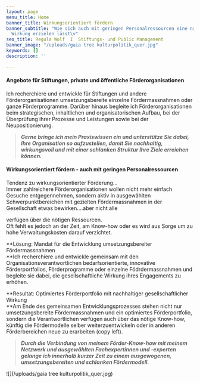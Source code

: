 ```yaml
---
layout: page
menu_title: Home
banner_title: Wirkungsorientiert fördern
banner_subtitle: "Wie sich auch mit geringen Personalressourcen eine nachhaltige gesellschaftliche
  Wirkung erzielen lässt\v"
seo_title: Regula Wolf  I  Stiftungs- und Public Management
banner_image: "/uploads/gaia tree kulturpolitik_quer.jpg"
keywords: []
description: ''

---
```

#### Angebote für Stiftungen, private und öffentliche Förderorganisationen

Ich recherchiere und entwickle für Stiftungen und andere Förderorganisationen umsetzungsbereite einzelne Fördermassnahmen oder ganze Förderprogramme. Darüber hinaus begleite ich Förderorganisationen beim strategischen, inhaltlichen und organisatorischen Aufbau, bei der Überprüfung ihrer Prozesse und Leistungen sowie bei der Neupositionierung.

> **_Gerne bringe ich mein Praxiswissen ein und unterstütze Sie dabei, Ihre Organisation so aufzustellen, damit Sie nachhaltig, wirkungsvoll und mit einer schlanken Struktur Ihre Ziele erreichen können._**

#### Wirkungsorientiert fördern - auch mit geringen Personalressourcen

Tendenz zu wirkungsorientierter Förderung…  
Immer zahlreichere Förderorganisationen wollen nicht mehr einfach Gesuche entgegennehmen, sondern aktiv in ausgewählten Schwerpunktbereichen mit gezielten Fördermassnahmen in der Gesellschaft etwas bewirken.…aber nicht alle 

verfügen über die nötigen Ressourcen.  
Oft fehlt es jedoch an der Zeit, am Know-how oder es wird aus Sorge um zu hohe Verwaltungskosten darauf verzichtet.

\**Lösung: Mandat für die Entwicklung umsetzungsbereiter Fördermassnahmen  
\**Ich recherchiere und entwickle gemeinsam mit den Organisationsverantwortlichen bedarfsorientierte, innovative Förderportfolios, Förderprogramme oder einzelne Födrdermassnahmen und begleite sie dabei, die gesellschaftliche Wirkung ihres Engagements zu erhöhen.

\**Resultat: Optimiertes Förderportfolio mit nachhaltiger gesellschaftlicher Wirkung  
\**Am Ende des gemeinsamen Entwicklungsprozesses stehen nicht nur umsetzungsbereite Fördermassnahmen und ein optimiertes Förderportfolio, sondern die Verantwortlichen verfügen auch über das nötige Know-how, künftig die Fördermodelle selber weiterzuentwickeln oder in anderen Förderbereichen neue zu erarbeiten (copy left).

> **_Durch die Verbindung von meinem Förder-Know-how mit meinem Netzwerk und ausgewählten Fachexpertinnen und -experten gelange ich innerhalb kurzer Zeit zu einem ausgewogenen, umsetzungsbereiten und schlanken Fördermodell._**

![](/uploads/gaia tree kulturpolitik_quer.jpg)